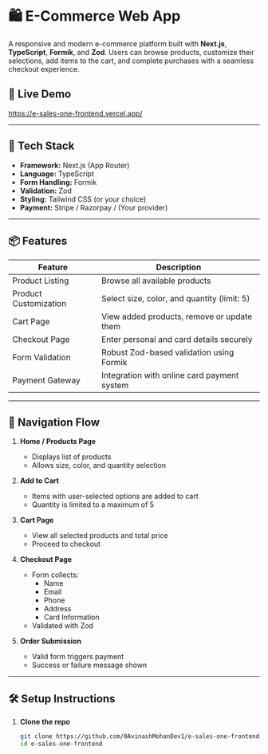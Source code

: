 # 🛍️ E-Commerce Web App

A responsive and modern e-commerce platform built with **Next.js**, **TypeScript**, **Formik**, and **Zod**. Users can browse products, customize their selections, add items to the cart, and complete purchases with a seamless checkout experience.

## 🚀 Live Demo

https://e-sales-one-frontend.vercel.app/

---

## 🔧 Tech Stack

- **Framework:** Next.js (App Router)
- **Language:** TypeScript
- **Form Handling:** Formik
- **Validation:** Zod
- **Styling:** Tailwind CSS (or your choice)
- **Payment:** Stripe / Razorpay / (Your provider)

---

## 📦 Features

| Feature                  | Description                                                                 |
|--------------------------|-----------------------------------------------------------------------------|
| Product Listing          | Browse all available products                                               |
| Product Customization    | Select size, color, and quantity (limit: 5)                                |
| Cart Page                | View added products, remove or update them                                 |
| Checkout Page            | Enter personal and card details securely                                   |
| Form Validation          | Robust Zod-based validation using Formik                                   |
| Payment Gateway          | Integration with online card payment system                                |

---

## 🧭 Navigation Flow

1. **Home / Products Page**
   - Displays list of products
   - Allows size, color, and quantity selection

2. **Add to Cart**
   - Items with user-selected options are added to cart
   - Quantity is limited to a maximum of 5

3. **Cart Page**
   - View all selected products and total price
   - Proceed to checkout

4. **Checkout Page**
   - Form collects:
     - Name
     - Email
     - Phone
     - Address
     - Card Information
   - Validated with Zod

5. **Order Submission**
   - Valid form triggers payment
   - Success or failure message shown

---

## 🛠️ Setup Instructions

1. **Clone the repo**
   ```bash
   git clone https://github.com/0AvinashMohanDev1/e-sales-one-frontend/
   cd e-sales-one-frontend
